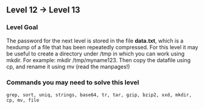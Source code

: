 ## Level 12 -> Level 13

### Level Goal
The password for the next level is stored in the file **data.txt**, which is a hexdump of a file that has been repeatedly compressed. For this level it may be useful to create a directory under /tmp in which you can work using mkdir. For example: mkdir /tmp/myname123. Then copy the datafile using cp, and rename it using mv (read the manpages!)

### Commands you may need to solve this level

`grep, sort, uniq, strings, base64, tr, tar, gzip, bzip2, xxd, mkdir, cp, mv, file`

